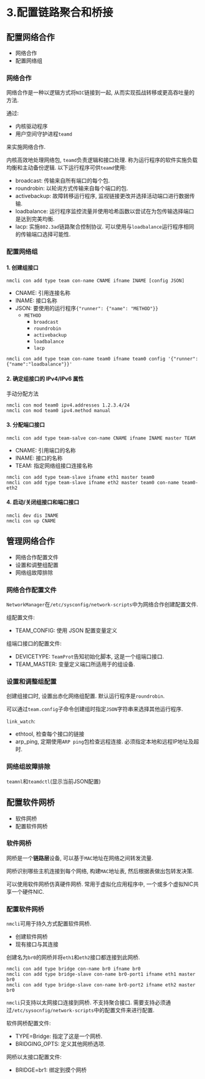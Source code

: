 # 3.配置链路聚合和桥接

## 配置网络合作

* 网络合作
* 配置网络组

### 网络合作

网络合作是一种以逻辑方式将`NIC`链接到一起, 从而实现孤战转移或更高吞吐量的方法.

通过:

* 内核驱动程序
* 用户空间守护进程`teamd`

来实施网络合作.

内核高效地处理网络包, `teamd`负责逻辑和接口处理. 称为运行程序的软件实施负载均衡和主动备份逻辑. 以下运行程序可供`teamd`使用:

* broadcast: 传输来自所有端口的每个包.
* roundrobin: 以轮询方式传输来自每个端口的包.
* activebackup: 故障转移运行程序, 监视链接更改并选择活动端口进行数据传输.
* loadbalance: 运行程序监控流量并使用哈希函数以尝试在为包传输选择端口是达到完美均衡.
* lacp: 实施`802.3ad`链路聚合控制协议. 可以使用与`loadbalance`运行程序相同的传输端口选择可能性.

### 配置网络组

#### 1. 创建组接口

```shell
nmcli con add type team con-name CNAME ifname INAME [config JSON]
```

* CNAME: 引用连接名称
* INAME: 接口名称
* JSON: 要使用的运行程序`{"runner": {"name": "METHOD"}}`
	* `METHOD`
		* `broadcast`
		* `roundrobin`
		* `activebackup`
		* `loadbalance`
		* `lacp`

```shell
nmcli con add type team con-name team0 ifname team0 config '{"runner": {"name":"loadbalance"}}'
```

#### 2. 确定组接口的 IPv4/IPv6 属性

手动分配方法

```shell
nmcli con mod team0 ipv4.addresses 1.2.3.4/24
nmcli con mod team0 ipv4.method manual
```

#### 3. 分配端口接口

```shell
nmcli con add type team-salve con-name CNAME ifname INAME master TEAM
```

* CNAME: 引用端口的名称
* INAME: 接口的名称
* TEAM: 指定网络组接口连接名称

```shell
nmcli con add type team-slave ifname eth1 master team0
nmcli con add type team-slave ifname eth2 master team0 con-name team0-eth2
```

#### 4. 启动/关闭组接口和端口接口

```shell
nmcli dev dis INAME
nmcli con up CNAME
```

## 管理网络合作

* 网络合作配置文件
* 设置和调整组配置
* 网络组故障排除

### 网络合作配置文件

`NetworkManager`在`/etc/sysconfig/network-scripts`中为网络合作创建配置文件.

组配置文件:

* TEAM_CONFIG: 使用 JSON 配置变量定义

组端口接口的配置文件:

* DEVICETYPE: `TeamProt`告知初始化脚本, 这是一个组端口接口.
* TEAM_MASTER: 变量定义端口所适用于的组设备.

### 设置和调整组配置

创建组接口时, 设置出赤化网络组配置. 默认运行程序是`roundrobin`.

可以通过`team.config`子命令创建组时指定`JSON`字符串来选择其他运行程序.

`link_watch`:

* ethtool, 检查每个接口的链接
* arp_ping, 定期使用`ARP ping`包检查远程连接. 必须指定本地和远程IP地址及超时.

### 网络组故障排除

`teamnl`和`teamdctl`(显示当前JSON配置)

## 配置软件网桥

* 软件网桥
* 配置软件网桥

### 软件网桥

网桥是一个**链路层**设备, 可以基于`MAC`地址在网络之间转发流量.

网桥识别哪些主机连接到每个网络, 构建`MAC`地址表, 然后根据表做出包转发决策.

可以使用软件网桥仿真硬件网桥. 常用于虚拟化应用程序中, 一个或多个虚拟NIC共享一个硬件NIC.

### 配置软件网桥

`nmcli`可用于持久方式配置软件网桥.

* 创建软件网桥
* 现有接口与其连接

创建名为`br0`的网桥并将`eth1`和`eth2`接口都连接到此网桥.

```shell
nmcli con add type bridge con-name br0 ifname br0
nmcli con add type bridge-slave con-name br0-port1 ifname eth1 master br0
nmcli con add type bridge-slave con-name br0-port2 ifname eth2 master br0
```

`nmcli`只支持以太网接口连接到网桥. 不支持聚合接口. 需要支持必须通过`/etc/sysocnfig/network-scripts`中的配置文件来进行配置.

软件网桥配置文件:

* TYPE=Bridge: 指定了这是一个网桥.
* BRIDGING_OPTS: 定义其他网桥选项.

网桥以太接口配置文件:

* BRIDGE=br1: 绑定到摸个网桥